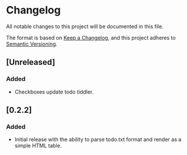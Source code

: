 # Changelog

All notable changes to this project will be documented in this file.

The format is based on [Keep a Changelog](https://keepachangelog.com/en/1.0.0/),
and this project adheres to [Semantic Versioning](https://semver.org/spec/v2.0.0.html).

## [Unreleased]

### Added 

- Checkboxes update todo tiddler.

## [0.2.2]

### Added

- Initial release with the ability to parse todo.txt format and render as a
  simple HTML table.
